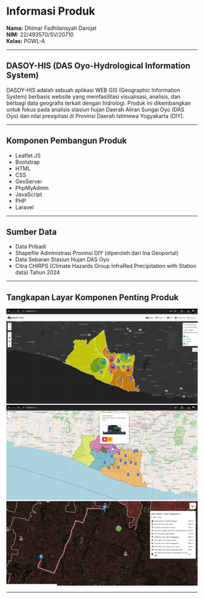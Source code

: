 # Informasi Produk

**Nama:** Dhimar Fadhilansyah Darojat  
**NIM:** 22/493570/SV/20710  
**Kelas:** PGWL-A  

---

## DASOY-HIS (DAS Oyo-Hydrological Information System)

DASOY-HIS adalah sebuah aplikasi WEB GIS (Geographic Information System) berbasis website yang memfasilitasi visualisasi, analisis, dan berbagi data geografis terkait dengan hidrologi. Produk ini dikembangkan untuk fokus pada analisis stasiun hujan Daerah Aliran Sungai Oyo (DAS Oyo) dan nilai presipitasi di Provinsi Daerah Istimewa Yogyakarta (DIY).

---

## Komponen Pembangun Produk

- Leaflet.JS
- Bootstrap
- HTML
- CSS
- GeoServer
- PhpMyAdmin
- JavaScript
- PHP
- Laravel

---

## Sumber Data

- Data Pribadi
- Shapefile Administrasi Provinsi DIY (diperoleh dari Ina Geoportal)
- Data Sebaran Stasiun Hujan DAS Oyo
- Citra CHIRPS (Climate Hazards Group InfraRed Precipitation with Station data) Tahun 2024

---

## Tangkapan Layar Komponen Penting Produk

![Tangkapan Layar 1](img/111.png)
![Tangkapan Layar 2](img/3.png)
![Tangkapan Layar 3](img/5.png)

---
